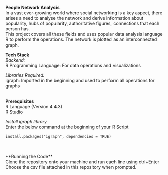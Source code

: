 **People Network Analysis** <br />
In a vast ever-growing world where social networking is a key aspect, there arises a need to analyse the network and derive information about popularity, hubs of popularity, authoritative figures, connections that each person has. <br />
This project covers all these fields and uses popular data analysis language R to perform the operations. The network is plotted as an interconnected graph. <br />


**Tech Stack** <br />
*Backend:* <br />
R Programming Language: For data operations and visualizations <br />

*Libraries Required:* <br />
igraph: Imported in the beginning and used to perform all operations for graphs <br />
<br />

**Prerequisites** <br />
R Language (Version 4.4.3) <br />
R Studio <br />

*Install igraph library* <br />
Enter the below command at the beginning of your R Script <br />

```
install.packages("igraph", dependencies = TRUE)
```
<br />
<br />
**Running the Code** <br />
Clone the repository onto your machine and run each line using ctrl+Enter <br />
Choose the csv file attached in this repository when prompted. <br />
